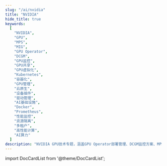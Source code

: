 ```yaml
---
slug: "/ai/nvidia"
title: "NVIDIA"
hide_title: true
keywords:
  [
    "NVIDIA",
    "GPU",
    "MPS",
    "MIG",
    "GPU Operator",
    "DCGM",
    "GPU监控",
    "GPU共享",
    "GPU虚拟化",
    "Kubernetes",
    "容器化",
    "GPU管理",
    "云原生",
    "设备插件",
    "驱动管理",
    "AI基础设施",
    "Docker",
    "Prometheus",
    "性能监控",
    "资源隔离",
    "多租户",
    "高性能计算",
    "AI算力"
  ]
description: "NVIDIA GPU技术专题，涵盖GPU Operator部署管理、DCGM监控方案、MPS/MIG GPU共享与虚拟化技术、Docker容器GPU调度等核心技术，为AI基础设施建设提供完整的GPU管理解决方案"
---
```



import DocCardList from '@theme/DocCardList';

<DocCardList />